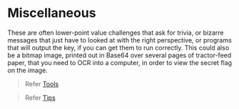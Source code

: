 # Miscellaneous
These are often lower-point value challenges that ask for trivia, or bizarre messages that just have to looked at with the right perspective, or programs that will output the key, if you can get them to run correctly. This could also be a bitmap image, printed out in Base64 over several pages of tractor-feed paper, that you need to OCR into a computer, in order to view the secret flag on the image.

> Refer [Tools](Tools/tools.md)

> Refer [Tips](tips.md)
